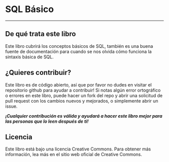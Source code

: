 # SQL Básico
* * *

## De qué trata este libro
Este libro cubrirá los conceptos básicos de SQL, también es una buena fuente de documentación para cuando se nos olvida cómo funciona la sintaxis básica de SQL.

## ¿Quieres contribuir?
Este libro es de código abierto, así que por favor no dudes en visitar el repositorio github para ayudar a contribuir! Si notas algún error ortográfico o errores en este libro, puede hacer un fork del repo y abrir una solicitud de pull request con los cambios nuevos y mejorados, o simplemente abrir un issue.

***¡Cualquier contribución es válida y ayudará a hacer este libro mejor para las personas que lo leen después de ti!***

## Licencia
Este libro está bajo una licencia Creative Commons. Para obtener más información, lea más en el sitio web oficial de Creative Commons.

